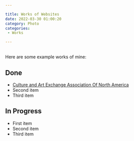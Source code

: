 ```yaml
---

title: Works of Websites
date: 2022-03-30 01:00:20
category: Photo
categories:
 - Works

---
```

<br/>
Here are some example works of mine:

## Done

- [Culture and Art Exchange Association Of North America](https://caeassociation.com/)
- Second item
- Third item

## In Progress

- First item
- Second item
- Third item